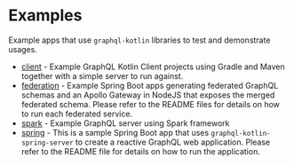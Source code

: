 # Examples

Example apps that use `graphql-kotlin` libraries to test and demonstrate usages.

* [client](https://github.com/ExpediaGroup/graphql-kotlin/tree/master/examples/client) - Example GraphQL Kotlin Client projects using Gradle and Maven together with a simple server to run against.
* [federation](https://github.com/ExpediaGroup/graphql-kotlin/tree/master/examples/federation) - Example Spring Boot apps generating federated GraphQL schemas and an Apollo Gateway in NodeJS that exposes the merged federated schema. Please refer to the README files for details on how to run each federated service.
* [spark](https://github.com/ExpediaGroup/graphql-kotlin/tree/master/examples/spark) - Example GraphQL server using Spark framework
* [spring](https://github.com/ExpediaGroup/graphql-kotlin/tree/master/examples/spring) - This is a sample Spring Boot app that uses `graphql-kotlin-spring-server` to create a reactive GraphQL web application. Please refer to the README file for details on how to run the application.
